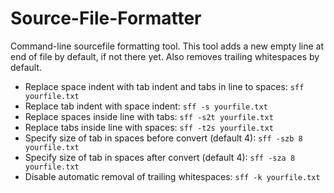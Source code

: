 # Source-File-Formatter
Command-line sourcefile formatting tool.
This tool adds a new empty line at end of file by default, if not there yet.
Also removes trailing whitespaces by default.

* Replace space indent with tab indent and tabs in line to spaces: `sff yourfile.txt`
* Replace tab indent with space indent: `sff -s yourfile.txt`
* Replace spaces inside line with tabs: `sff -s2t yourfile.txt`
* Replace tabs inside line with spaces: `sff -t2s yourfile.txt`
* Specify size of tab in spaces before convert (default 4): `sff -szb 8 yourfile.txt`
* Specify size of tab in spaces after convert (default 4): `sff -sza 8 yourfile.txt`
* Disable automatic removal of trailing whitespaces: `sff -k yourfile.txt`
